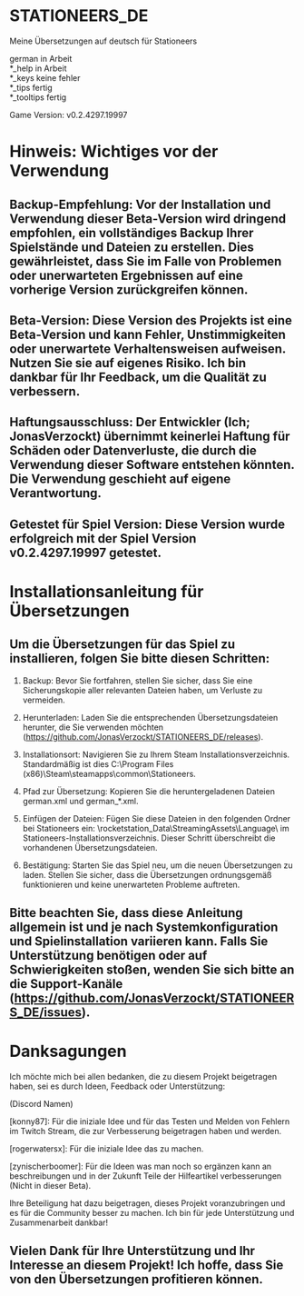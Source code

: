 # STATIONEERS_DE
Meine Übersetzungen auf deutsch für Stationeers

german in Arbeit  
*_help in Arbeit  
*_keys keine fehler  
*_tips fertig  
*_tooltips fertig  

Game Version: v0.2.4297.19997


# Hinweis: Wichtiges vor der Verwendung

## Backup-Empfehlung: Vor der Installation und Verwendung dieser Beta-Version wird dringend empfohlen, ein vollständiges Backup Ihrer Spielstände und Dateien zu erstellen. Dies gewährleistet, dass Sie im Falle von Problemen oder unerwarteten Ergebnissen auf eine vorherige Version zurückgreifen können.

## Beta-Version: Diese Version des Projekts ist eine Beta-Version und kann Fehler, Unstimmigkeiten oder unerwartete Verhaltensweisen aufweisen. Nutzen Sie sie auf eigenes Risiko. Ich bin dankbar für Ihr Feedback, um die Qualität zu verbessern.

## Haftungsausschluss: Der Entwickler (Ich; JonasVerzockt) übernimmt keinerlei Haftung für Schäden oder Datenverluste, die durch die Verwendung dieser Software entstehen könnten. Die Verwendung geschieht auf eigene Verantwortung.

## Getestet für Spiel Version: Diese Version wurde erfolgreich mit der Spiel Version v0.2.4297.19997 getestet.

# Installationsanleitung für Übersetzungen  
  
  
## Um die Übersetzungen für das Spiel zu installieren, folgen Sie bitte diesen Schritten:

1. Backup: Bevor Sie fortfahren, stellen Sie sicher, dass Sie eine Sicherungskopie aller relevanten Dateien haben, um Verluste zu vermeiden.

2. Herunterladen: Laden Sie die entsprechenden Übersetzungsdateien herunter, die Sie verwenden möchten (https://github.com/JonasVerzockt/STATIONEERS_DE/releases).

3. Installationsort: Navigieren Sie zu Ihrem Steam Installationsverzeichnis. Standardmäßig ist dies C:\Program Files (x86)\Steam\steamapps\common\Stationeers.

4. Pfad zur Übersetzung: Kopieren Sie die heruntergeladenen Dateien german.xml und german_*.xml.

5. Einfügen der Dateien: Fügen Sie diese Dateien in den folgenden Ordner bei Stationeers ein: \rocketstation_Data\StreamingAssets\Language\ im Stationeers-Installationsverzeichnis. Dieser Schritt überschreibt die vorhandenen Übersetzungsdateien.

6. Bestätigung: Starten Sie das Spiel neu, um die neuen Übersetzungen zu laden. Stellen Sie sicher, dass die Übersetzungen ordnungsgemäß funktionieren und keine unerwarteten Probleme auftreten.

## Bitte beachten Sie, dass diese Anleitung allgemein ist und je nach Systemkonfiguration und Spielinstallation variieren kann. Falls Sie Unterstützung benötigen oder auf Schwierigkeiten stoßen, wenden Sie sich bitte an die Support-Kanäle (https://github.com/JonasVerzockt/STATIONEERS_DE/issues).

# Danksagungen

Ich möchte mich bei allen bedanken, die zu diesem Projekt beigetragen haben, sei es durch Ideen, Feedback oder Unterstützung:

(Discord Namen)

[konny87]: Für die iniziale Idee und für das Testen und Melden von Fehlern im Twitch Stream, die zur Verbesserung beigetragen haben und werden.  

[rogerwatersx]: Für die iniziale Idee das zu machen.  

[zynischerboomer]: Für die Ideen was man noch so ergänzen kann an beschreibungen und in der Zukunft Teile der Hilfeartikel verbesserungen (Nicht in dieser Beta).  

Ihre Beteiligung hat dazu beigetragen, dieses Projekt voranzubringen und es für die Community besser zu machen. Ich bin für jede Unterstützung und Zusammenarbeit dankbar!

## Vielen Dank für Ihre Unterstützung und Ihr Interesse an diesem Projekt! Ich hoffe, dass Sie von den Übersetzungen profitieren können.
